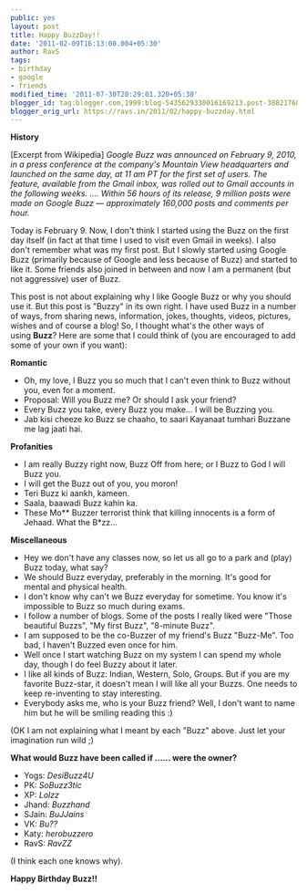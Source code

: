 ```yaml
---
public: yes
layout: post
title: Happy BuzzDay!!
date: '2011-02-09T16:13:00.004+05:30'
author: RavS
tags:
- birthday
- google
- friends
modified_time: '2011-07-30T20:29:01.320+05:30'
blogger_id: tag:blogger.com,1999:blog-5435629330016169213.post-3882176834605883984
blogger_orig_url: https://ravs.in/2011/02/happy-buzzday.html
---
```


**History**

\[Excerpt from Wikipedia\]
_Google Buzz was announced on February 9, 2010, in a press conference at the company's Mountain View headquarters and launched on the same day, at 11 am PT for the first set of users. The feature, available from the Gmail inbox, was rolled out to Gmail accounts in the following weeks. .... Within 56 hours of its release, 9 million posts were made on Google Buzz — approximately 160,000 posts and comments per hour._

Today is February 9. Now, I don't think I started using the Buzz on the first day itself (in fact at that time I used to visit even Gmail in weeks). I also don't remember what was my first post. But I slowly started using Google Buzz (primarily because of Google and less because of Buzz) and started to like it. Some friends also joined in between and now I am a permanent (but not aggressive) user of Buzz.

This post is not about explaining why I like Google Buzz or why you should use it. But this post is "Buzzy" in its own right. I have used Buzz in a number of ways, from sharing news, information, jokes, thoughts, videos, pictures, wishes and of course a blog! So, I thought what's the other ways of using **Buzz**? Here are some that I could think of (you are encouraged to add some of your own if you want):

**Romantic**

- Oh, my love, I Buzz you so much that I can't even think to Buzz without you, even for a moment.
- Proposal: Will you Buzz me? Or should I ask your friend?
- Every Buzz you take, every Buzz you make... I will be Buzzing you.
- Jab kisi cheeze ko Buzz se chaaho, to saari Kayanaat tumhari Buzzane me lag jaati hai.

**Profanities**

- I am really Buzzy right now, Buzz Off from here; or I Buzz to God I will Buzz you.
- I will get the Buzz out of you, you moron!
- Teri Buzz ki aankh, kameen.
- Saala, baawadi Buzz kahin ka.
- These Mo\*\* Buzzer terrorist think that killing innocents is a form of Jehaad. What the B\*zz...

**Miscellaneous**

- Hey we don't have any classes now, so let us all go to a park and (play) Buzz today, what say?
- We should Buzz everyday, preferably in the morning. It's good for mental and physical health.
- I don't know why can't we Buzz everyday for sometime. You know it's impossible to Buzz so much during exams.
- I follow a number of blogs. Some of the posts I really liked were "Those beautiful Buzzs", "My first Buzz", "8-minute Buzz".
- I am supposed to be the co-Buzzer of my friend's Buzz "Buzz-Me". Too bad, I haven't Buzzed even once for him.
- Well once I start watching Buzz on my system I can spend my whole day, though I do feel Buzzy about it later.
- I like all kinds of Buzz: Indian, Western, Solo, Groups. But if you are my favorite Buzz-star, it doesn't mean I will like all your Buzzs. One needs to keep re-inventing to stay interesting.
- Everybody asks me, who is your Buzz friend? Well, I don't want to name him but he will be smiling reading this :)

(OK I am not explaining what I meant by each "Buzz" above. Just let your imagination run wild ;)

**What would Buzz have been called if ...... were the owner?**

- Yogs: _DesiBuzz4U_
- PK: _SoBuzz3tic_
- XP: _Lolzz_
- Jhand: _Buzzhand_
- SJain: _BuJJains_
- VK: _Bu??_
- Katy: _herobuzzero_
- RavS: _RavZZ_

(I think each one knows why).

**Happy Birthday Buzz!!**
